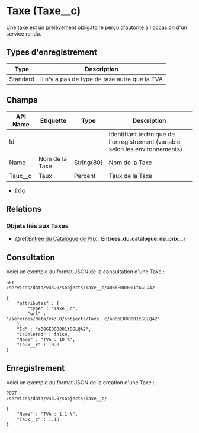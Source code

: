 # Taxe (Taxe__c)

Une taxe est un prélèvement obligatoire perçu d'autorité à l'occasion d'un service rendu.

## Types d'enregistrement

|Type| Description |
|--|--|
| Standard | Il n'y a pas de type de taxe autre que la TVA |

## Champs

| API Name | Etiquette | Type | Description |
|--|--|--|--|
| Id |  |  | Identifiant technique de l'enregistrement (variable selon les environnements) |
| Name | Nom de la Taxe | String(80) | Nom de la Taxe |
| Taux__c | Taux | Percent | Taux de la Taxe |
- [x]g

## Relations

### Objets liés aux Taxes

 - @ref:[Entrée du Catalogue de Prix](PriceBookEntry.md) : **Entrees_du_catalogue_de_prix__r**

## Consultation
Voici un exemple au format JSON de la consultation d'une Taxe :

    GET
    /services/data/v43.0/sobjects/Taxe__c/a086E000001tGGLQA2
    
    {
		"attributes" : {
		    "type" : "Taxe__c",
		    "url" : "/services/data/v43.0/sobjects/Taxe__c/a086E000001tGGLQA2"
		},
		"Id" : "a086E000001tGGLQA2",
		"IsDeleted" : false,
		"Name" : "TVA : 10 %",
		"Taux__c" : 10.0
	}

## Enregistrement

Voici un exemple au format JSON de la création d'une Taxe :

	POST
	/services/data/v43.0/sobjects/Taxe__c/
	
	{
		"Name" : "TVA : 1,1 %",
		"Taux__c" : 1.10
	}
<!--stackedit_data:
eyJoaXN0b3J5IjpbLTM5MTIzMzg4LC0xNjczNjU1ODU2LC01NT
Q5OTU1OTcsOTU4NTE3MTEwLDE4OTU3MzEyMDUsLTQ3NDM1OTA1
MiwxNjE1OTQ4NzE0LC02MTAwMzI1NDQsNjE1NDA0MDU0LDYwMD
A0NDk5NCw2NDY2NjIwMTQsLTE1MjYzNDY1NjAsLTQxNTc4NjU1
NiwxMzk0MDM1ODQ3XX0=
-->